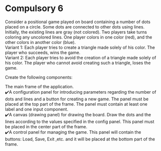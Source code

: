 # Compulsory 6
Consider a positional game played on board containing a number of dots placed on a circle. Some dots are connected to other dots using lines. Initially, the existing lines are gray (not colored).
Two players take turns coloring any uncolored lines. One player colors in one color (red), and the other colors in another color (blue).  
Variant 1: Each player tries to create a triangle made solely of his color. The player who succeeds, wins the game.  
Variant 2: Each player tries to avoid the creation of a triangle made solely of his color. The player who cannot avoid creating such a triangle, loses the game.  

Create the following components:  

The main frame of the application.  
✔️A configuration panel for introducing parameters regarding the number of dots and lines and a button for creating a new game. The panel must be placed at the top part of the frame. The panel must contain at least one label and one input component.  
✔️A canvas (drawing panel) for drawing the board. Draw the dots and the lines according to the values specified in the config panel. This panel must be placed in the center part of the frame.  
✔️A control panel for managing the game. This panel will contain the buttons: Load, Save, Exit ,etc. and it will be placed at the bottom part of the frame.  

